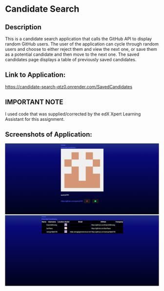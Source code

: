 # Candidate Search

## Description
This is a candidate search application that calls the GitHub API to display random GitHub users. The user of the application can cycle through random users and choose to either reject them and view the next one, or save them as a potential candidate and then move to the next one. The saved candidates page displays a table of previously saved candidates.

## Link to Application:
https://candidate-search-qtz0.onrender.com/SavedCandidates

## IMPORTANT NOTE
I used code that was supplied/corrected by the edX Xpert Learning Assistant for this assignment.

## Screenshots of Application:
![Alt text](Develop/public/candidate1.png)
![Alt text](Develop/public/candidate2.png)